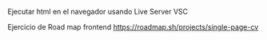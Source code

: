 Ejecutar html en el navegador usando Live Server VSC

Ejercicio de Road map frontend https://roadmap.sh/projects/single-page-cv
